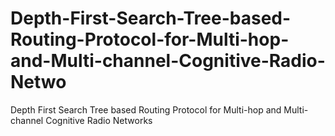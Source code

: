 # Depth-First-Search-Tree-based-Routing-Protocol-for-Multi-hop-and-Multi-channel-Cognitive-Radio-Netwo
Depth First Search Tree based Routing Protocol for Multi-hop and Multi-channel Cognitive Radio Networks
